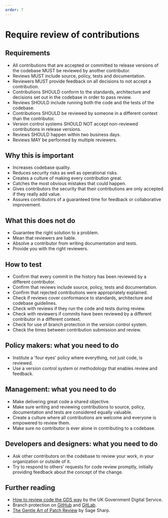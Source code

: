 ```yaml
---
order: 7
---
```

# Require review of contributions

<!-- SPDX-License-Identifier: CC0-1.0 -->
<!-- written in 2019 - 2022 by The Foundation for Public Code <info@publiccode.net> -->

## Requirements

* All contributions that are accepted or committed to release versions of the codebase MUST be reviewed by another contributor.
* Reviews MUST include source, policy, tests and documentation.
* Reviewers MUST provide feedback on all decisions to not accept a contribution.
* Contributions SHOULD conform to the standards, architecture and decisions set out in the codebase in order to pass review.
* Reviews SHOULD include running both the code and the tests of the codebase.
* Contributions SHOULD be reviewed by someone in a different context than the contributor.
* Version control systems SHOULD NOT accept non-reviewed contributions in release versions.
* Reviews SHOULD happen within two business days.
* Reviews MAY be performed by multiple reviewers.

## Why this is important

* Increases codebase quality.
* Reduces security risks as well as operational risks.
* Creates a culture of making every contribution great.
* Catches the most obvious mistakes that could happen.
* Gives contributors the security that their contributions are only accepted if they really add value.
* Assures contributors of a guaranteed time for feedback or collaborative improvement.

## What this does not do

* Guarantee the right solution to a problem.
* Mean that reviewers are liable.
* Absolve a contributor from writing documentation and tests.
* Provide you with the right reviewers.

## How to test

* Confirm that every commit in the history has been reviewed by a different contributor.
* Confirm that reviews include source, policy, tests and documentation.
* Confirm that rejected contributions were appropriately explained.
* Check if reviews cover conformance to standards, architecture and codebase guidelines.
* Check with reviews if they run the code and tests during review.
* Check with reviewers if commits have been reviewed by a different contributor in a different context.
* Check for use of branch protection in the version control system.
* Check the times between contribution submission and review.

## Policy makers: what you need to do

* Institute a 'four eyes' policy where everything, not just code, is reviewed.
* Use a version control system or methodology that enables review and feedback.

## Management: what you need to do

* Make delivering great code a shared objective.
* Make sure writing and reviewing contributions to source, policy, documentation and tests are considered equally valuable.
* Create a culture where all contributions are welcome and everyone is empowered to review them.
* Make sure no contributor is ever alone in contributing to a codebase.

## Developers and designers: what you need to do

* Ask other contributors on the codebase to review your work, in your organization or outside of it.
* Try to respond to others' requests for code review promptly, initially providing feedback about the concept of the change.

## Further reading

* [How to review code the GDS way](https://gds-way.cloudapps.digital/manuals/code-review-guidelines.html#content) by the UK Government Digital Service.
* Branch protection on [GitHub](https://docs.github.com/en/repositories/configuring-branches-and-merges-in-your-repository/defining-the-mergeability-of-pull-requests/about-protected-branches) and [GitLab](https://about.gitlab.com/2014/11/26/keeping-your-code-protected/).
* [The Gentle Art of Patch Review](https://sage.thesharps.us/2014/09/01/the-gentle-art-of-patch-review/) by Sage Sharp.
